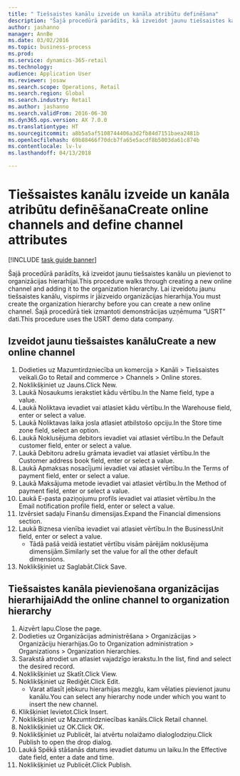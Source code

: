 ```yaml
--- 
title: " Tiešsaistes kanālu izveide un kanāla atribūtu definēšana"
description: "Šajā procedūrā parādīts, kā izveidot jaunu tiešsaistes kanālu un pievienot to organizācijas hierarhijai."
author: jashanno
manager: AnnBe
ms.date: 03/02/2016
ms.topic: business-process
ms.prod: 
ms.service: dynamics-365-retail
ms.technology: 
audience: Application User
ms.reviewer: josaw
ms.search.scope: Operations, Retail
ms.search.region: Global
ms.search.industry: Retail
ms.author: jashanno
ms.search.validFrom: 2016-06-30
ms.dyn365.ops.version: AX 7.0.0
ms.translationtype: HT
ms.sourcegitcommit: a8b5a5af5108744406a3d2fb84d7151baea2481b
ms.openlocfilehash: 69b88466f70dcb7fa65e5acdf8b5003da61c874b
ms.contentlocale: lv-lv
ms.lasthandoff: 04/13/2018

---
```

# <a name="create-online-channels-and-define-channel-attributes"></a><span data-ttu-id="1ba57-103"> Tiešsaistes kanālu izveide un kanāla atribūtu definēšana</span><span class="sxs-lookup"><span data-stu-id="1ba57-103">Create online channels and define channel attributes</span></span>

[!INCLUDE [task guide banner](../includes/task-guide-banner.md)]

<span data-ttu-id="1ba57-104">Šajā procedūrā parādīts, kā izveidot jaunu tiešsaistes kanālu un pievienot to organizācijas hierarhijai.</span><span class="sxs-lookup"><span data-stu-id="1ba57-104">This procedure walks through creating a new online channel and adding it to the organization hierarchy.</span></span> <span data-ttu-id="1ba57-105">Lai izveidotu jaunu tiešsaistes kanālu, vispirms ir jāizveido organizācijas hierarhija.</span><span class="sxs-lookup"><span data-stu-id="1ba57-105">You must create the organization hierarchy before you can create a new online channel.</span></span> <span data-ttu-id="1ba57-106">Šajā procedūrā tiek izmantoti demonstrācijas uzņēmuma “USRT” dati.</span><span class="sxs-lookup"><span data-stu-id="1ba57-106">This procedure uses the USRT demo data company.</span></span>


## <a name="create-a-new-online-channel"></a><span data-ttu-id="1ba57-107">Izveidot jaunu tiešsaistes kanālu</span><span class="sxs-lookup"><span data-stu-id="1ba57-107">Create a new online channel</span></span>
1. <span data-ttu-id="1ba57-108">Dodieties uz Mazumtirdzniecība un komercija > Kanāli > Tiešsaistes veikali.</span><span class="sxs-lookup"><span data-stu-id="1ba57-108">Go to Retail and commerce > Channels > Online stores.</span></span>
2. <span data-ttu-id="1ba57-109">Noklikšķiniet uz Jauns.</span><span class="sxs-lookup"><span data-stu-id="1ba57-109">Click New.</span></span>
3. <span data-ttu-id="1ba57-110">Laukā Nosaukums ierakstiet kādu vērtību.</span><span class="sxs-lookup"><span data-stu-id="1ba57-110">In the Name field, type a value.</span></span>
4. <span data-ttu-id="1ba57-111">Laukā Noliktava ievadiet vai atlasiet kādu vērtību.</span><span class="sxs-lookup"><span data-stu-id="1ba57-111">In the Warehouse field, enter or select a value.</span></span>
5. <span data-ttu-id="1ba57-112">Laukā Noliktavas laika josla atlasiet atbilstošo opciju.</span><span class="sxs-lookup"><span data-stu-id="1ba57-112">In the Store time zone field, select an option.</span></span>
6. <span data-ttu-id="1ba57-113">Laukā Noklusējuma debitors ievadiet vai atlasiet vērtību.</span><span class="sxs-lookup"><span data-stu-id="1ba57-113">In the Default customer field, enter or select a value.</span></span>
7. <span data-ttu-id="1ba57-114">Laukā Debitoru adrešu grāmata ievadiet vai atlasiet vērtību.</span><span class="sxs-lookup"><span data-stu-id="1ba57-114">In the Customer address book field, enter or select a value.</span></span>
8. <span data-ttu-id="1ba57-115">Laukā Apmaksas nosacījumi ievadiet vai atlasiet vērtību.</span><span class="sxs-lookup"><span data-stu-id="1ba57-115">In the Terms of payment field, enter or select a value.</span></span>
9. <span data-ttu-id="1ba57-116">Laukā Maksājuma metode ievadiet vai atlasiet vērtību.</span><span class="sxs-lookup"><span data-stu-id="1ba57-116">In the Method of payment field, enter or select a value.</span></span>
10. <span data-ttu-id="1ba57-117">Laukā E-pasta paziņojumu profils ievadiet vai atlasiet vērtību.</span><span class="sxs-lookup"><span data-stu-id="1ba57-117">In the Email notification profile field, enter or select a value.</span></span>
11. <span data-ttu-id="1ba57-118">Izvērsiet sadaļu Finanšu dimensijas.</span><span class="sxs-lookup"><span data-stu-id="1ba57-118">Expand the Financial dimensions section.</span></span>
12. <span data-ttu-id="1ba57-119">Laukā Biznesa vienība ievadiet vai atlasiet vērtību.</span><span class="sxs-lookup"><span data-stu-id="1ba57-119">In the BusinessUnit field, enter or select a value.</span></span>
    * <span data-ttu-id="1ba57-120">Tādā pašā veidā iestatiet vērtību visām pārējām noklusējuma dimensijām.</span><span class="sxs-lookup"><span data-stu-id="1ba57-120">Similarly set the value for all the other default dimensions.</span></span>  
13. <span data-ttu-id="1ba57-121">Noklikšķiniet uz Saglabāt.</span><span class="sxs-lookup"><span data-stu-id="1ba57-121">Click Save.</span></span>

## <a name="add-the-online-channel-to-organization-hierarchy"></a><span data-ttu-id="1ba57-122">Tiešsaistes kanāla pievienošana organizācijas hierarhijai</span><span class="sxs-lookup"><span data-stu-id="1ba57-122">Add the online channel to organization hierarchy</span></span>
1. <span data-ttu-id="1ba57-123">Aizvērt lapu.</span><span class="sxs-lookup"><span data-stu-id="1ba57-123">Close the page.</span></span>
2. <span data-ttu-id="1ba57-124">Dodieties uz Organizācijas administrēšana > Organizācijas > Organizāciju hierarhijas.</span><span class="sxs-lookup"><span data-stu-id="1ba57-124">Go to Organization administration > Organizations > Organization hierarchies.</span></span>
3. <span data-ttu-id="1ba57-125">Sarakstā atrodiet un atlasiet vajadzīgo ierakstu.</span><span class="sxs-lookup"><span data-stu-id="1ba57-125">In the list, find and select the desired record.</span></span>
4. <span data-ttu-id="1ba57-126">Noklikšķiniet uz Skatīt.</span><span class="sxs-lookup"><span data-stu-id="1ba57-126">Click View.</span></span>
5. <span data-ttu-id="1ba57-127">Noklikšķiniet uz Rediģēt.</span><span class="sxs-lookup"><span data-stu-id="1ba57-127">Click Edit.</span></span>
    * <span data-ttu-id="1ba57-128">Varat atlasīt jebkuru hierarhijas mezglu, kam vēlaties pievienot jaunu kanālu.</span><span class="sxs-lookup"><span data-stu-id="1ba57-128">You can select any hierarchy node under which you want to insert the new channel.</span></span>  
6. <span data-ttu-id="1ba57-129">Klikšķiniet Ievietot.</span><span class="sxs-lookup"><span data-stu-id="1ba57-129">Click Insert.</span></span>
7. <span data-ttu-id="1ba57-130">Noklikšķiniet uz Mazumtirdzniecības kanāls.</span><span class="sxs-lookup"><span data-stu-id="1ba57-130">Click Retail channel.</span></span>
8. <span data-ttu-id="1ba57-131">Noklikšķiniet uz OK.</span><span class="sxs-lookup"><span data-stu-id="1ba57-131">Click OK.</span></span>
9. <span data-ttu-id="1ba57-132">Noklikšķiniet uz Publicēt, lai atvērtu nolaižamo dialoglodziņu.</span><span class="sxs-lookup"><span data-stu-id="1ba57-132">Click Publish to open the drop dialog.</span></span>
10. <span data-ttu-id="1ba57-133">Laukā Spēkā stāšanās datums ievadiet datumu un laiku.</span><span class="sxs-lookup"><span data-stu-id="1ba57-133">In the Effective date field, enter a date and time.</span></span>
11. <span data-ttu-id="1ba57-134">Noklikšķiniet uz Publicēt.</span><span class="sxs-lookup"><span data-stu-id="1ba57-134">Click Publish.</span></span>


